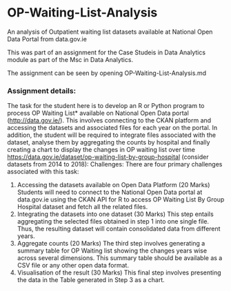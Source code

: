 # OP-Waiting-List-Analysis
An analysis of Outpatient waiting list datasets available at National Open Data Portal from data.gov.ie 

This was part of an assignment for the Case Studeis in Data Analytics module as part of the Msc in Data Analytics. 

The assignment can be seen by opening OP-Waiting-List-Analysis.md

### Assignment details: 
The task for the student here is to develop an R or Python program to process OP Waiting List*
available on National Open Data portal (http://data.gov.ie/). This involves connecting to the CKAN
platform and accessing the datasets and associated files for each year on the portal. In addition, the
student will be required to integrate files associated with the dataset, analyse them by aggregating
the counts by hospital and finally creating a chart to display the changes in OP waiting list over time
https://data.gov.ie/dataset/op-waiting-list-by-group-hospital (consider datasets from 2014 to 2018):
Challenges:
There are four primary challenges associated with this task:
1. Accessing the datasets available on Open Data Platform (20 Marks)
Students will need to connect to the National Open Data portal at data.gov.ie using the
CKAN API for R to access OP Waiting List By Group Hospital dataset and
fetch all the related files.
2. Integrating the datasets into one dataset (30 Marks)
This step entails aggregating the selected files obtained in step 1 into one single file. Thus,
the resulting dataset will contain consolidated data from different years.
3. Aggregate counts (20 Marks)
The third step involves generating a summary table for OP Waiting list showing the
changes years wise across several dimensions. This summary table should be available as a
CSV file or any other open data format.
4. Visualisation of the result (30 Marks)
This final step involves presenting the data in the Table generated in Step 3 as a chart.
